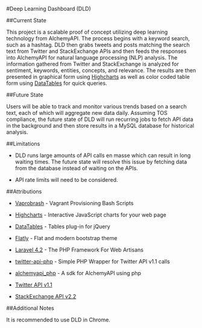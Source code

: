 #Deep Learning Dashboard (DLD)

##Current State

This project is a scalable proof of concept utilizing deep learning technology from AlchemyAPI. The process begins with a keyword search, such as a hashtag. DLD then grabs tweets and posts matching the search text from Twitter and StackExchange APIs and then feeds the responses into AlchemyAPI for natural language processing (NLP) analysis. The information gathered from Twitter and StackExchange is analyzed for sentiment, keywords, entities, concepts, and relevance. The results are then presented in graphical form using [Highcharts](http://www.highcharts.com/) as well as color coded table form using [DataTables](https://www.datatables.net/) for quick queries.

##Future State

Users will be able to track and monitor various trends based on a search text, each of which will aggregate new data daily. Assuming TOS compliance, the future state of DLD will run recurring jobs to fetch API data in the background and then store results in a MySQL database for historical analysis. 

##Limitations

* DLD runs large amounts of API calls en masse which can result in long waiting times. The future state will resolve this issue by fetching data from the database instead of waiting on the APIs.

* API rate limits will need to be considered.

##Attributions


* [Vaprobrash](https://github.com/fideloper/Vaprobash) - Vagrant Provisioning Bash Scripts

* [Highcharts](http://www.highcharts.com/) - Interactive JavaScript charts for your web page

* [DataTables](https://www.datatables.net/) - Tables plug-in for jQuery

* [Flatly](https://bootswatch.com/flatly/) - Flat and modern bootstrap theme

* [Laravel 4.2](http://laravel.com/docs/4.2) - The PHP Framework For Web Artisans

* [twitter-api-php](https://github.com/J7mbo/twitter-api-php) - Simple PHP Wrapper for Twitter API v1.1 calls

* [alchemyapi_php](https://github.com/AlchemyAPI/alchemyapi_php) - A sdk for AlchemyAPI using php

* [Twitter API v1.1](https://dev.twitter.com/rest/public)

* [StackExchange API v2.2](https://api.stackexchange.com/)

##Additional Notes

It is recommended to use DLD in Chrome.




